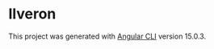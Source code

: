 # Ilveron

This project was generated with [Angular CLI](https://github.com/angular/angular-cli) version 15.0.3.
